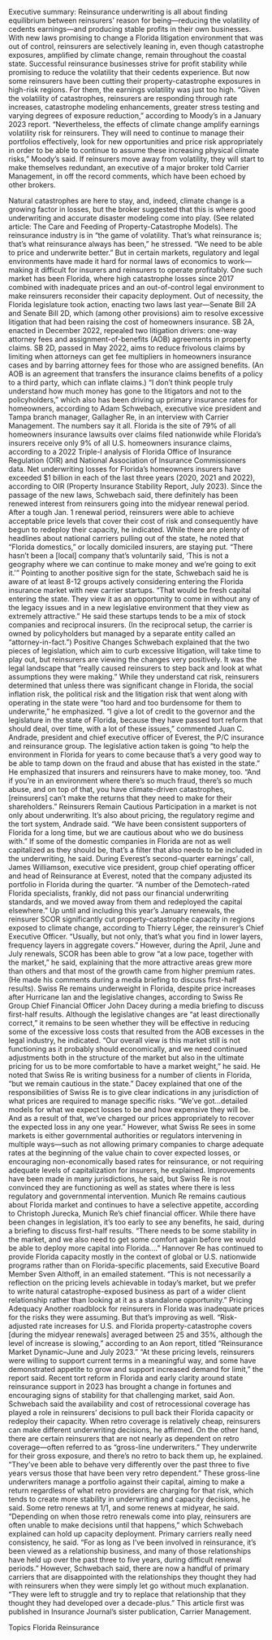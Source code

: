 Executive summary: Reinsurance underwriting is all about finding equilibrium between reinsurers’ reason for being—reducing the volatility of cedents earnings—and producing stable profits in their own businesses. With new laws promising to change a Florida litigation environment that was out of control, reinsurers are selectively leaning in, even though catastrophe exposures, amplified by climate change, remain throughout the coastal state.
Successful reinsurance businesses strive for profit stability while promising to reduce the volatility that their cedents experience.
But now some reinsurers have been cutting their property-catastrophe exposures in high-risk regions. For them, the earnings volatility was just too high.
“Given the volatility of catastrophes, reinsurers are responding through rate increases, catastrophe modeling enhancements, greater stress testing and varying degrees of exposure reduction,” according to Moody’s in a January 2023 report.
“Nevertheless, the effects of climate change amplify earnings volatility risk for reinsurers. They will need to continue to manage their portfolios effectively, look for new opportunities and price risk appropriately in order to be able to continue to assume these increasing physical climate risks,” Moody’s said.
If reinsurers move away from volatility, they will start to make themselves redundant, an executive of a major broker told Carrier Management, in off the record comments, which have been echoed by other brokers.





Natural catastrophes are here to stay, and, indeed, climate change is a growing factor in losses, but the broker suggested that this is where good underwriting and accurate disaster modeling come into play. (See related article: The Care and Feeding of Property-Catastrophe Models).
The reinsurance industry is in “the game of volatility. That’s what reinsurance is; that’s what reinsurance always has been,” he stressed. “We need to be able to price and underwrite better.”
But in certain markets, regulatory and legal environments have made it hard for normal laws of economics to work—making it difficult for insurers and reinsurers to operate profitably. One such market has been Florida, where high catastrophe losses since 2017 combined with inadequate prices and an out-of-control legal environment to make reinsurers reconsider their capacity deployment.
Out of necessity, the Florida legislature took action, enacting two laws last year—Senate Bill 2A and Senate Bill 2D, which (among other provisions) aim to resolve excessive litigation that had been raising the cost of homeowners insurance. SB 2A, enacted in December 2022, repealed two litigation drivers: one-way attorney fees and assignment-of-benefits (AOB) agreements in property claims. SB 2D, passed in May 2022, aims to reduce frivolous claims by limiting when attorneys can get fee multipliers in homeowners insurance cases and by barring attorney fees for those who are assigned benefits. (An AOB is an agreement that transfers the insurance claims benefits of a policy to a third party, which can inflate claims.)
“I don’t think people truly understand how much money has gone to the litigators and not to the policyholders,” which also has been driving up primary insurance rates for homeowners, according to Adam Schwebach, executive vice president and Tampa branch manager, Gallagher Re, in an interview with Carrier Management.
The numbers say it all. Florida is the site of 79% of all homeowners insurance lawsuits over claims filed nationwide while Florida’s insurers receive only 9% of all U.S. homeowners insurance claims, according to a 2022 Triple-I analysis of Florida Office of Insurance Regulation (OIR) and National Association of Insurance Commissioners data.
Net underwriting losses for Florida’s homeowners insurers have exceeded $1 billion in each of the last three years (2020, 2021 and 2022), according to OIR (Property Insurance Stability Report, July 2023).
Since the passage of the new laws, Schwebach said, there definitely has been renewed interest from reinsurers going into the midyear renewal period. After a tough Jan. 1 renewal period, reinsurers were able to achieve acceptable price levels that cover their cost of risk and consequently have begun to redeploy their capacity, he indicated.
While there are plenty of headlines about national carriers pulling out of the state, he noted that “Florida domestics,” or locally domiciled insurers, are staying put. “There hasn’t been a [local] company that’s voluntarily said, ‘This is not a geography where we can continue to make money and we’re going to exit it.'”
Pointing to another positive sign for the state, Schwebach said he is aware of at least 8-12 groups actively considering entering the Florida insurance market with new carrier startups.
“That would be fresh capital entering the state. They view it as an opportunity to come in without any of the legacy issues and in a new legislative environment that they view as extremely attractive.”
He said these startups tends to be a mix of stock companies and reciprocal insurers. (In the reciprocal setup, the carrier is owned by policyholders but managed by a separate entity called an “attorney-in-fact.”)
Positive Changes
Schwebach explained that the two pieces of legislation, which aim to curb excessive litigation, will take time to play out, but reinsurers are viewing the changes very positively. It was the legal landscape that “really caused reinsurers to step back and look at what assumptions they were making.”
While they understand cat risk, reinsurers determined that unless there was significant change in Florida, the social inflation risk, the political risk and the litigation risk that went along with operating in the state were “too hard and too burdensome for them to underwrite,” he emphasized.
“I give a lot of credit to the governor and the legislature in the state of Florida, because they have passed tort reform that should deal, over time, with a lot of these issues,” commented Juan C. Andrade, president and chief executive officer of Everest, the P/C insurance and reinsurance group. The legislative action taken is going “to help the environment in Florida for years to come because that’s a very good way to be able to tamp down on the fraud and abuse that has existed in the state.”
He emphasized that insurers and reinsurers have to make money, too. “And if you’re in an environment where there’s so much fraud, there’s so much abuse, and on top of that, you have climate-driven catastrophes, [reinsurers] can’t make the returns that they need to make for their shareholders.”
Reinsurers Remain Cautious
Participation in a market is not only about underwriting. It’s also about pricing, the regulatory regime and the tort system, Andrade said. “We have been consistent supporters of Florida for a long time, but we are cautious about who we do business with.” If some of the domestic companies in Florida are not as well capitalized as they should be, that’s a filter that also needs to be included in the underwriting, he said.
During Everest’s second-quarter earnings’ call, James Williamson, executive vice president, group chief operating officer and head of Reinsurance at Everest, noted that the company adjusted its portfolio in Florida during the quarter. “A number of the Demotech-rated Florida specialists, frankly, did not pass our financial underwriting standards, and we moved away from them and redeployed the capital elsewhere.”
Up until and including this year’s January renewals, the reinsurer SCOR significantly cut property-catastrophe capacity in regions exposed to climate change, according to Thierry Léger, the reinsurer’s Chief Executive Officer. “Usually, but not only, that’s what you find in lower layers, frequency layers in aggregate covers.”
However, during the April, June and July renewals, SCOR has been able to grow “at a low pace, together with the market,” he said, explaining that the more attractive areas grew more than others and that most of the growth came from higher premium rates. (He made his comments during a media briefing to discuss first-half results).
Swiss Re remains underweight in Florida, despite price increases after Hurricane Ian and the legislative changes, according to Swiss Re Group Chief Financial Officer John Dacey during a media briefing to discuss first-half results.
Although the legislative changes are “at least directionally correct,” it remains to be seen whether they will be effective in reducing some of the excessive loss costs that resulted from the AOB excesses in the legal industry, he indicated.
“Our overall view is this market still is not functioning as it probably should economically, and we need continued adjustments both in the structure of the market but also in the ultimate pricing for us to be more comfortable to have a market weight,” he said. He noted that Swiss Re is writing business for a number of clients in Florida, “but we remain cautious in the state.”
Dacey explained that one of the responsibilities of Swiss Re is to give clear indications in any jurisdiction of what prices are required to manage specific risks. “We’ve got…detailed models for what we expect losses to be and how expensive they will be. And as a result of that, we’ve charged our prices appropriately to recover the expected loss in any one year.”
However, what Swiss Re sees in some markets is either governmental authorities or regulators intervening in multiple ways—such as not allowing primary companies to charge adequate rates at the beginning of the value chain to cover expected losses, or encouraging non-economically based rates for reinsurance, or not requiring adequate levels of capitalization for insurers, he explained.
Improvements have been made in many jurisdictions, he said, but Swiss Re is not convinced they are functioning as well as states where there is less regulatory and governmental intervention.
Munich Re remains cautious about Florida market and continues to have a selective appetite, according to Christoph Jurecka, Munich Re’s chief financial officer. While there have been changes in legislation, it’s too early to see any benefits, he said, during a briefing to discuss first-half results. “There needs to be some stability in the market, and we also need to get some comfort again before we would be able to deploy more capital into Florida….”
Hannover Re has continued to provide Florida capacity mostly in the context of global or U.S. nationwide programs rather than on Florida-specific placements, said Executive Board Member Sven Althoff, in an emailed statement. “This is not necessarily a reflection on the pricing levels achievable in today’s market, but we prefer to write natural catastrophe-exposed business as part of a wider client relationship rather than looking at it as a standalone opportunity.”
Pricing Adequacy
Another roadblock for reinsurers in Florida was inadequate prices for the risks they were assuming. But that’s improving as well.
“Risk-adjusted rate increases for U.S. and Florida property-catastrophe covers [during the midyear renewals] averaged between 25 and 35%, although the level of increase is slowing,” according to an Aon report, titled “Reinsurance Market Dynamic–June and July 2023.”
“At these pricing levels, reinsurers were willing to support current terms in a meaningful way, and some have demonstrated appetite to grow and support increased demand for limit,” the report said.
Recent tort reform in Florida and early clarity around state reinsurance support in 2023 has brought a change in fortunes and encouraging signs of stability for that challenging market, said Aon.
Schwebach said the availability and cost of retrocessional coverage has played a role in reinsurers’ decisions to pull back their Florida capacity or redeploy their capacity.
When retro coverage is relatively cheap, reinsurers can make different underwriting decisions, he affirmed. On the other hand, there are certain reinsurers that are not nearly as dependent on retro coverage—often referred to as “gross-line underwriters.” They underwrite for their gross exposure, and there’s no retro to back them up, he explained. “They’ve been able to behave very differently over the past three to five years versus those that have been very retro dependent.”
These gross-line underwriters manage a portfolio against their capital, aiming to make a return regardless of what retro providers are charging for that risk, which tends to create more stability in underwriting and capacity decisions, he said.
Some retro renews at 1/1, and some renews at midyear, he said. “Depending on when those retro renewals come into play, reinsurers are often unable to make decisions until that happens,” which Schwebach explained can hold up capacity deployment.
Primary carriers really need consistency, he said. “For as long as I’ve been involved in reinsurance, it’s been viewed as a relationship business, and many of those relationships have held up over the past three to five years, during difficult renewal periods.”
However, Schwebach said, there are now a handful of primary carriers that are disappointed with the relationships they thought they had with reinsurers when they were simply let go without much explanation. “They were left to struggle and try to replace that relationship that they thought they had developed over a decade-plus.”
This article first was published in Insurance Journal’s sister publication, Carrier Management.

Topics
Florida
Reinsurance
